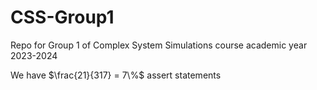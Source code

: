 # CSS-Group1
Repo for Group 1 of Complex System Simulations course academic year 2023-2024

We have $\frac{21}{317} = 7\%$ assert statements 